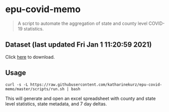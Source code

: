 # epu-covid-memo

> A script to automate the aggregation of state and county level COVID-19 statistics.

<!-- tmpl start -->

## Dataset (last updated Fri Jan  1 11:20:59 2021)

Click [here](https://covid-artifacts.s3.amazonaws.com/records/2021-1-1-112058-covid_artifact.xls) to download.

<!-- tmpl end -->

## Usage

```
curl -s -L https://raw.githubusercontent.com/katharinekurz/epu-covid-memo/master/scripts/run.sh | bash
```

This will generate and open an excel spreadsheet with county and state level statistics, state metadata, and 7 day deltas.